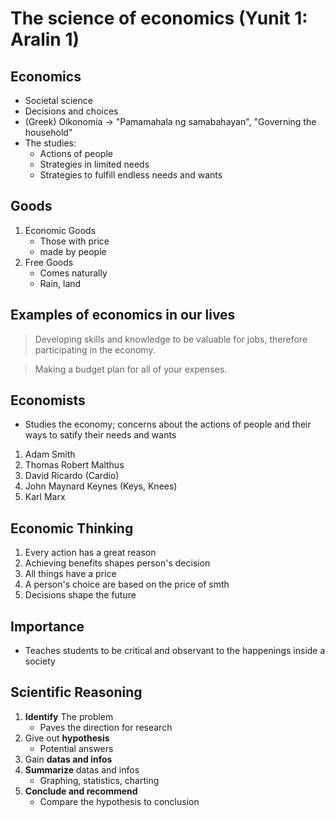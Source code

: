 # The science of economics (Yunit 1: Aralin 1)

## Economics
* Societal science
* Decisions and choices
* (Greek) Oikonomia -> "Pamamahala ng samabahayan", "Governing the household"
* The studies:
    * Actions of people
    * Strategies in limited needs
    * Strategies to fulfill endless needs and wants

## Goods
1. Economic Goods
    - Those with price
    - made by people
2. Free Goods
    - Comes naturally
    - Rain, land

## Examples of economics in our lives
> Developing skills and knowledge to be valuable for jobs, therefore participating in the economy.

> Making a budget plan for all of your expenses.

## Economists
- Studies the economy; concerns about the actions of people and their ways to satify their needs and wants
1. Adam Smith
2. Thomas Robert Malthus 
3. David Ricardo (Cardio)
4. John Maynard Keynes (Keys, Knees)
5. Karl Marx

## Economic Thinking
1. Every action has a great reason
2. Achieving benefits shapes person's decision
3. All things have a price
4. A person's choice are based on the price of smth
5. Decisions shape the future

## Importance
* Teaches students to be critical and observant to the happenings inside a society

## Scientific Reasoning
1. **Identify** The problem
    - Paves the direction for research
2. Give out **hypothesis**
    - Potential answers
3. Gain **datas and infos**
4. **Summarize** datas and infos
    - Graphing, statistics, charting
5. **Conclude and recommend**
    - Compare the hypothesis to conclusion